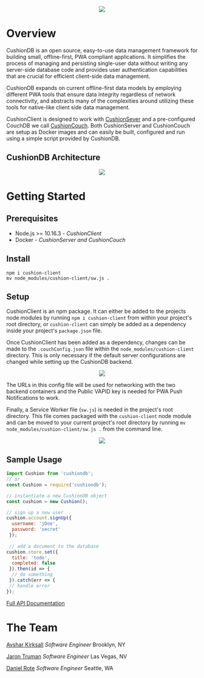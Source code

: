 <p align="center"><img src="https://cushiondb.github.io/img/logo-small.png"></p>

# Overview

CushionDB is an open source, easy-to-use data management framework for building small, offline-first, PWA compliant applications. It simplifies the process of managing and persisting single-user data without writing any server-side database code and provides user authentication capabilities that are crucial for efficient client-side data management.

CushionDB expands on current offline-first data models by employing different PWA tools that ensure data integrity regardless of network connectivity, and abstracts many of the complexities around utilizing these tools for native-like client side data management.

CushionClient is designed to work with [CushionSever](https://github.com/CushionDB/CushionServer) and a pre-configured CouchDB we call [CushionCouch](https://github.com/CushionDB/CushionCouchDocker). Both CushionServer and CushionCouch are setup as Docker images and can easily be built, configured and run using a simple script provided by CushionDB.

## CushionDB Architecture

<p align="center"><img src="https://cushiondb.github.io/img/cushion-arch.png"></p>

# Getting Started

## Prerequisites

* Node.js >= 10.16.3 - *CushionClient*
* Docker - *CushionServer and CushionCouch*

## Install

```
npm i cushion-client
mv node_modules/cushion-client/sw.js .
```

## Setup

CushionClient is an npm package. It can either be added to the projects node modules by running `npm i cushion-client` from within your project's root directory, or `cushion-client` can simply be added as a dependency inside your project's `package.json` file.

 Once CushionClient has been added as a dependency, changes can be made to the `.couchConfig.json` file within the `node_modules/cushion-client` directory. This is only necessary if the default server configurations are changed while setting up the CushionDB backend.

<p align="center"><img src="https://cushiondb.github.io/img/client-config.png"></p>

The URLs in this config file will be used for networking with the two backend containers and the Public VAPID key is needed for PWA Push Notifications to work.

Finally, a Service Worker file (`sw.js`) is needed in the project's root directory. This file comes packaged with the `cushion-client` node module and can be moved to your current project's root directory by running `mv node_modules/cushion-client/sw.js .` from the command line.

<p align="center"><img src="https://cushiondb.github.io/img/sw-code.png"></p>

## Sample Usage

```js
import Cushion from 'cushiondb';
// or
const Cushion = require('cushiondb');
```

```js
// instantiate a new CushionDB object
const cushion = new Cushion();

// sign up a new user
cushion.account.signUp({
  username: 'jDoe',
  password: 'secret'
 });
 
 // add a document to the database
cushion.store.set({
  title: 'todo',
  completed: false
 }).then(id => {
  // do something
 }).catch(err => {
 // handle error
});
```

[Full API Documentation]()

# The Team

[Avshar Kirksall]() *Software Engineer* Brooklyn, NY

[Jaron Truman]() *Software Engineer* Las Vegas, NV

[Daniel Rote](drote.github.io) *Software Engineer* Seattle, WA
